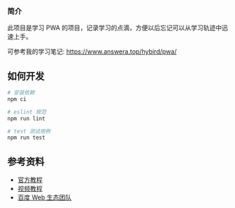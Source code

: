### 简介

此项目是学习 PWA 的项目，记录学习的点滴，方便以后忘记可以从学习轨迹中迅速上手。

可参考我的学习笔记: https://www.answera.top/hybird/pwa/

## 如何开发

```bash
# 安装依赖
npm ci

# eslint 规范
npm run lint

# test 测试用例
npm run test
```

## 参考资料

- [官方教程](https://developers.google.com/web/fundamentals/codelabs/your-first-pwapp)
- [视频教程](https://www.bilibili.com/video/BV1wt411E7QD?from=search&seid=4359254532906031342)
- [百度 Web 生态团队](https://lavas-project.github.io/pwa-book/)
